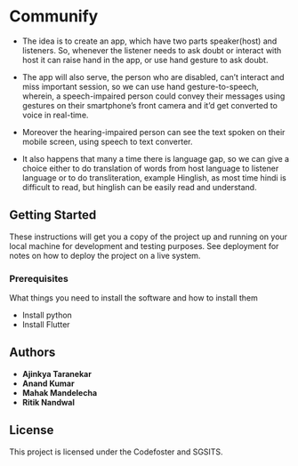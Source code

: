 # Communify
- The idea is to create an app, which have two parts speaker(host) and listeners. So, whenever the listener needs to ask doubt or interact with host it can raise hand in the app, or use hand gesture to ask doubt. 

- The app will also serve, the person who are disabled, can’t interact and miss important session, so we can use hand gesture-to-speech, wherein, a speech-impaired person could convey their messages using gestures on their smartphone’s front camera and it’d get converted to voice in real-time.

- Moreover the hearing-impaired person can see the text spoken on their mobile screen, using speech to text converter.

- It also happens that many a time there is language gap, so we can give a choice either to do translation of words from host language to listener language or to do transliteration, example Hinglish, as most time hindi is difficult to read, but hinglish can be easily read and understand.

## Getting Started

These instructions will get you a copy of the project up and running on your local machine for development and testing purposes. See deployment for notes on how to deploy the project on a live system.

### Prerequisites

What things you need to install the software and how to install them
* Install python
* Install Flutter

## Authors
 
* **Ajinkya Taranekar** 
* **Anand Kumar**
* **Mahak Mandelecha** 
* **Ritik Nandwal** 

## License

This project is licensed under the Codefoster and SGSITS.

